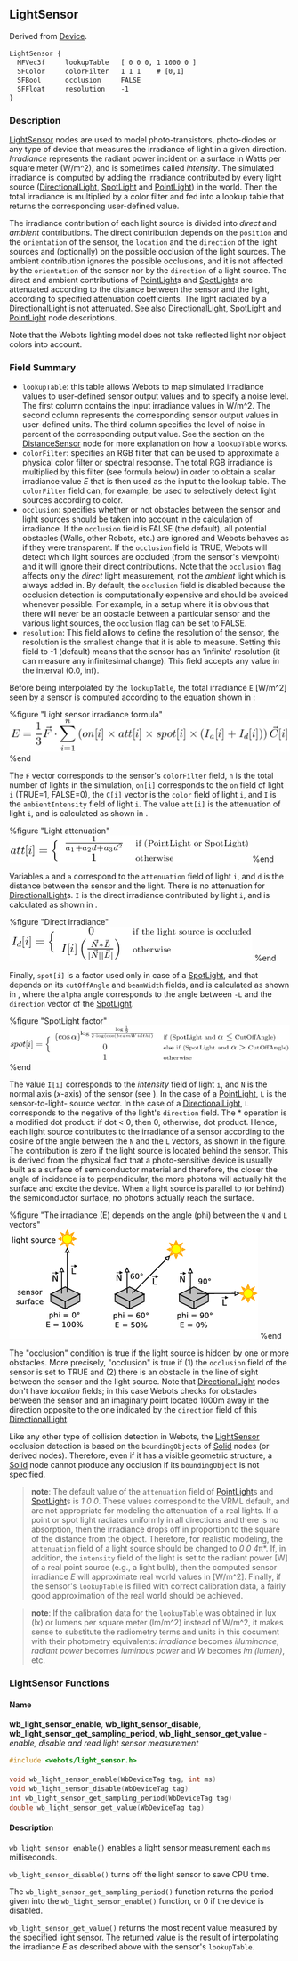 ## LightSensor

Derived from [Device](reference/device.md#device).

```
LightSensor {
  MFVec3f     lookupTable   [ 0 0 0, 1 1000 0 ]
  SFColor     colorFilter   1 1 1    # [0,1]
  SFBool      occlusion     FALSE
  SFFloat     resolution    -1
}
```

### Description

[LightSensor](reference/lightsensor.md#lightsensor) nodes are used to model
photo-transistors, photo-diodes or any type of device that measures the
irradiance of light in a given direction. *Irradiance* represents the radiant
power incident on a surface in Watts per square meter (W/m^2), and is sometimes
called *intensity*. The simulated irradiance is computed by adding the
irradiance contributed by every light source
([DirectionalLight](reference/directionallight.md#directionallight),
[SpotLight](reference/spotlight.md#spotlight) and
[PointLight](reference/pointlight.md#pointlight)) in the world. Then the total
irradiance is multiplied by a color filter and fed into a lookup table that
returns the corresponding user-defined value.

The irradiance contribution of each light source is divided into *direct* and
*ambient* contributions. The direct contribution depends on the `position` and
the `orientation` of the sensor, the `location` and the `direction` of the light
sources and (optionally) on the possible occlusion of the light sources. The
ambient contribution ignores the possible occlusions, and it is not affected by
the `orientation` of the sensor nor by the `direction` of a light source. The
direct and ambient contributions of
[PointLight](reference/pointlight.md#pointlight)s and
[SpotLight](reference/spotlight.md#spotlight)s are attenuated according to the
distance between the sensor and the light, according to specified attenuation
coefficients. The light radiated by a
[DirectionalLight](reference/directionallight.md#directionallight) is not
attenuated. See also
[DirectionalLight](reference/directionallight.md#directionallight),
[SpotLight](reference/spotlight.md#spotlight) and
[PointLight](reference/pointlight.md#pointlight) node descriptions.

Note that the Webots lighting model does not take reflected light nor object
colors into account.

### Field Summary

- `lookupTable`: this table allows Webots to map simulated irradiance values to
user-defined sensor output values and to specify a noise level. The first column
contains the input irradiance values in W/m^2. The second column represents the
corresponding sensor output values in user-defined units. The third column
specifies the level of noise in percent of the corresponding output value. See
the section on the [DistanceSensor](reference/distancesensor.md#distancesensor)
node for more explanation on how a `lookupTable` works.
- `colorFilter`: specifies an RGB filter that can be used to approximate a
physical color filter or spectral response. The total RGB irradiance is
multiplied by this filter (see formula below) in order to obtain a scalar
irradiance value *E* that is then used as the input to the lookup table. The
`colorFilter` field can, for example, be used to selectively detect light
sources according to color.
- `occlusion`: specifies whether or not obstacles between the sensor and light
sources should be taken into account in the calculation of irradiance. If the
`occlusion` field is FALSE (the default), all potential obstacles (Walls, other
Robots, etc.) are ignored and Webots behaves as if they were transparent. If the
`occlusion` field is TRUE, Webots will detect which light sources are occluded
(from the sensor's viewpoint) and it will ignore their direct contributions.
Note that the `occlusion` flag affects only the *direct* light measurement, not
the *ambient* light which is always added in. By default, the `occlusion` field
is disabled because the occlusion detection is computationally expensive and
should be avoided whenever possible. For example, in a setup where it is obvious
that there will never be an obstacle between a particular sensor and the various
light sources, the `occlusion` flag can be set to FALSE.
- `resolution`: This field allows to define the resolution of the sensor, the
resolution is the smallest change that it is able to measure. Setting this field
to -1 (default) means that the sensor has an 'infinite' resolution (it can
measure any infinitesimal change). This field accepts any value in the interval
(0.0, inf).

Before being interpolated by the `lookupTable`, the total irradiance `E` [W/m^2]
seen by a sensor is computed according to the equation shown in :

%figure "Light sensor irradiance formula"
![Light sensor irradiance formula](pdf/light_intensity.pdf.png)
%end

The `F` vector corresponds to the sensor's `colorFilter` field, `n` is the total
number of lights in the simulation, `on[i]` corresponds to the `on` field of
light `i` (TRUE=1, FALSE=0), the `C[i]` vector is the `color` field of light
`i`, and `I` is the `ambientIntensity` field of light `i`.  The value `att[i]`
is the attenuation of light `i`, and is calculated as shown in .

%figure "Light attenuation"
![Light attenuation](pdf/light_attenuation.pdf.png)
%end

Variables `a` and `a` correspond to the `attenuation` field of light `i`, and
`d` is the distance between the sensor and the light. There is no attenuation
for [DirectionalLight](reference/directionallight.md#directionallight)s. `I` is
the direct irradiance contributed by light `i`, and is calculated as shown in .

%figure "Direct irradiance"
![Direct irradiance](pdf/direct_light.pdf.png)
%end

Finally, `spot[i]` is a factor used only in case of a
[SpotLight](reference/spotlight.md#spotlight), and that depends on its
`cutOffAngle` and `beamWidth` fields, and is calculated as shown in , where the
`alpha` angle corresponds to the angle between `-L` and the `direction` vector
of the [SpotLight](reference/spotlight.md#spotlight).

%figure "SpotLight factor"
![SpotLight factor](pdf/spot_light.pdf.png)
%end

The value `I[i]` corresponds to the *intensity* field of light `i`, and `N` is
the normal axis (*x*-axis) of the sensor (see ). In the case of a
[PointLight](reference/pointlight.md#pointlight), `L` is the sensor-to-light-
source vector. In the case of a
[DirectionalLight](reference/directionallight.md#directionallight), `L`
corresponds to the negative of the light's `direction` field. The * operation is
a modified dot product: if dot < 0, then 0, otherwise, dot product. Hence, each
light source contributes to the irradiance of a sensor according to the cosine
of the angle between the `N` and the `L` vectors, as shown in the figure. The
contribution is zero if the light source is located behind the sensor. This is
derived from the physical fact that a photo-sensitive device is usually built as
a surface of semiconductor material and therefore, the closer the angle of
incidence is to perpendicular, the more photons will actually hit the surface
and excite the device. When a light source is parallel to (or behind) the
semiconductor surface, no photons actually reach the surface.

%figure "The irradiance (E) depends on the angle (phi) between the `N` and `L` vectors"
![The irradiance (E) depends on the angle (phi) between the `N` and `L` vectors](pdf/light_sensor.pdf.png)
%end

The "occlusion" condition is true if the light source is hidden by one or more
obstacles. More precisely, "occlusion" is true if (1) the `occlusion` field of
the sensor is set to TRUE and (2) there is an obstacle in the line of sight
between the sensor and the light source. Note that
[DirectionalLight](reference/directionallight.md#directionallight) nodes don't
have *location* fields; in this case Webots checks for obstacles between the
sensor and an imaginary point located 1000m away in the direction opposite to
the one indicated by the `direction` field of this
[DirectionalLight](reference/directionallight.md#directionallight).

Like any other type of collision detection in Webots, the
[LightSensor](reference/lightsensor.md#lightsensor) occlusion detection is based
on the `boundingObjects` of [Solid](reference/solid.md#solid) nodes (or derived
nodes). Therefore, even if it has a visible geometric structure, a
[Solid](reference/solid.md#solid) node cannot produce any occlusion if its
`boundingObject` is not specified.

> **note**: The default value of the `attenuation` field of
[PointLight](reference/pointlight.md#pointlight)s and
[SpotLight](reference/spotlight.md#spotlight)s is *1 0 0*. These values
correspond to the VRML default, and are not appropriate for modeling the
attenuation of a real lights. If a point or spot light radiates uniformly in all
directions and there is no absorption, then the irradiance drops off in
proportion to the square of the distance from the object. Therefore, for
realistic modeling, the `attenuation` field of a light source should be changed
to *0 0 4*π*. If, in addition, the `intensity` field of the light is set to the
radiant power [W] of a real point source (e.g., a light bulb), then the computed
sensor irradiance *E* will approximate real world values in [W/m^2]. Finally, if
the sensor's `lookupTable` is filled with correct calibration data, a fairly
good approximation of the real world should be achieved.

> **note**: If the calibration data for the `lookupTable` was obtained in lux (lx) or lumens
per square meter (lm/m^2) instead of W/m^2, it makes sense to substitute the
radiometry terms and units in this document with their photometry equivalents:
*irradiance* becomes *illuminance*, *radiant power* becomes *luminous power* and
*W* becomes *lm (lumen)*, etc.

### LightSensor Functions

#### Name

**wb\_light\_sensor\_enable**, **wb\_light\_sensor\_disable**, **wb\_light\_sensor\_get\_sampling\_period**, **wb\_light\_sensor\_get\_value** - *enable, disable and read light sensor measurement*

``` c
#include <webots/light_sensor.h>

void wb_light_sensor_enable(WbDeviceTag tag, int ms)
void wb_light_sensor_disable(WbDeviceTag tag)
int wb_light_sensor_get_sampling_period(WbDeviceTag tag)
double wb_light_sensor_get_value(WbDeviceTag tag)
```

#### Description

`wb_light_sensor_enable()` enables a light sensor measurement each `ms`
milliseconds.

`wb_light_sensor_disable()` turns off the light sensor to save CPU time.

The `wb_light_sensor_get_sampling_period()` function returns the period given
into the `wb_light_sensor_enable()` function, or 0 if the device is disabled.

`wb_light_sensor_get_value()` returns the most recent value measured by the
specified light sensor. The returned value is the result of interpolating the
irradiance *E* as described above with the sensor's `lookupTable`.

